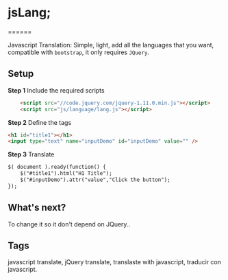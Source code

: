 # jsLang;
======

Javascript Translation: Simple, light, add all the languages that you want, compatible with `bootstrap`, it only requires `JQuery`.

## Setup

**Step 1** Include the required scripts

```html
    <script src="//code.jquery.com/jquery-1.11.0.min.js"></script>
    <script src="js/language/lang.js"></script>
```

**Step 2** Define the tags

```html
<h1 id="title1"></h1>
<input type="text" name="inputDemo" id="inputDemo" value="" />
```

**Step 3** Translate

```html
$( document ).ready(function() {
    $("#title1").html("H1 Title");
    $("#inputDemo").attr("value","Click the button");
});
```


## What's next?

To change it so it don't depend on JQuery..

## Tags

javascript translate, jQuery translate, translaste with javascript, traducir con javascript.